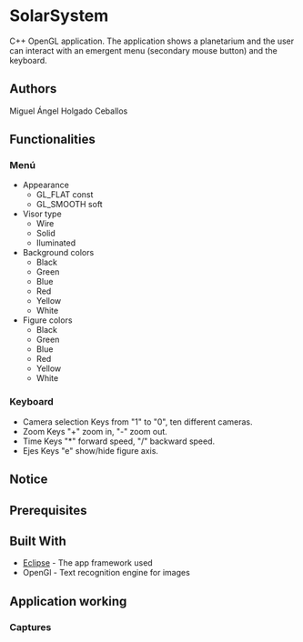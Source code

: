 # SolarSystem

C++ OpenGL application. The application shows a planetarium and the user can interact with an emergent menu (secondary mouse button) and the keyboard.

## Authors

Miguel Ángel Holgado Ceballos

## Functionalities

### Menú
* Appearance
	* GL_FLAT const
	* GL_SMOOTH soft
* Visor type
	* Wire
	* Solid
	* Iluminated
* Background colors
	* Black
	* Green
	* Blue
	* Red
	* Yellow
	* White
* Figure colors
	* Black
	* Green
	* Blue
	* Red
	* Yellow
	* White

### Keyboard

* Camera selection
Keys from "1" to "0", ten different cameras.
* Zoom
Keys "+" zoom in, "-" zoom out.
* Time
Keys "*" forward speed, "/" backward speed.
* Ejes
Keys "e" show/hide figure axis.

## Notice



## Prerequisites


## Built With

* [Eclipse](http://www.eclipse.org/downloads/packages/) - The app framework used
* OpenGl - Text recognition engine for images

## Application working

### Captures
